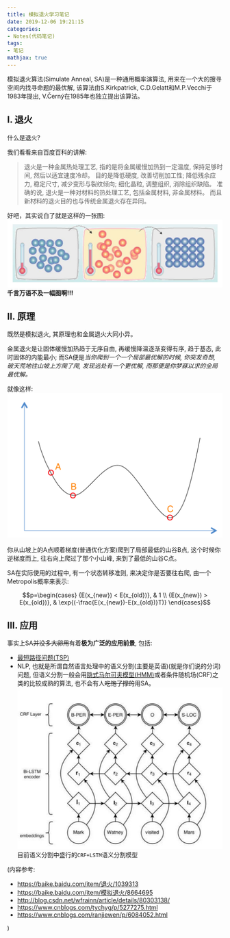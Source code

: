 ```yaml
---
title: 模拟退火学习笔记
date: 2019-12-06 19:21:15
categories:
- Notes(代码笔记)
tags:
- 笔记
mathjax: true
---
```


模拟退火算法(Simulate Anneal, SA)是一种通用概率演算法, 用来在一个大的搜寻空间内找寻命题的最优解, 该算法由S.Kirkpatrick, C.D.Gelatt和M.P.Vecchi于1983年提出, V.Černý在1985年也独立提出该算法。

## I. 退火

什么是退火?

我们看看来自百度百科的讲解:

> 退火是一种金属热处理工艺, 指的是将金属缓慢加热到一定温度, 保持足够时间, 然后以适宜速度冷却。
> 目的是降低硬度, 改善切削加工性; 降低残余应力, 稳定尺寸, 减少变形与裂纹倾向; 细化晶粒, 调整组织, 消除组织缺陷。
> 准确的说, 退火是一种对材料的热处理工艺, 包括金属材料, 非金属材料。
> 而且新材料的退火目的也与传统金属退火存在异同。

好吧，其实说白了就是这样的一张图:![](SimulateAnneal/anneal.jpeg)**千言万语不及一幅图啊!!!**

## II. 原理

既然是模拟退火, 其原理也和金属退火大同小异。

金属退火是让固体缓慢加热趋于无序自由, 再缓慢降温逐渐变得有序, 趋于基态, 此时固体的内能最小; 而SA便是*当你爬到一个一个局部最优解的时候, 你突发奇想, 破天荒地往山坡上方爬了爬, 发现远处有一个更优解, 而那便是你梦寐以求的全局最优解。*

就像这样:![](SimulateAnneal/convex.jpeg)

你从山坡上的A点顺着梯度(普通优化方案)爬到了局部最低的山谷B点, 这个时候你逆梯度而上, 往右向上爬过了那个小山峰, 来到了最低的山谷C点。

SA在实际使用的过程中, 有一个状态转移准则, 来决定你是否要往右爬, 由一个Metropolis概率来表示:

$$p=\begin{cases}
  {E(x_{new}) < E(x_{old})}, & 1 \\
  {E(x_{new}) > E(x_{old})}, & \exp{(-\frac{E(x_{new})-E(x_{old})}T)}
\end{cases}$$

## III. 应用

事实上SA~~并没多大卵用~~有着**极为广泛的应用前景**, 包括:

* [最短路径问题(TSP)](https://baike.baidu.com/item/TSP/2905216)
* NLP, 也就是所谓自然语言处理中的语义分割(主要是英语)(就是你们说的分词)问题, 但语义分割一般会用[隐式马尔可夫模型(HMM)](https://baike.baidu.com/item/隐马尔可夫模型/7932524)或者条件随机场(CRF)之类的比较成熟的算法, 也不会有人~~吃饱了撑的~~用SA。
  ![](SimulateAnneal/crf.jpeg)
  目前语义分割中盛行的`CRF+LSTM`语义分割模型

(内容参考:

* https://baike.baidu.com/item/退火/1039313
* https://baike.baidu.com/item/模拟退火/8664695
* http://blog.csdn.net/wfrainn/article/details/80303138/
* https://www.cnblogs.com/tychyg/p/5277275.html
* https://www.cnblogs.com/ranjiewen/p/6084052.html

)
